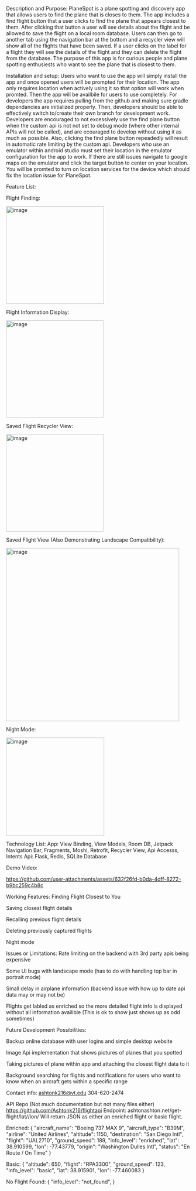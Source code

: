 Description and Purpose:
PlaneSpot is a plane spotting and discovery app that allows users to find the plane that is closes to them. The app includes a find flight button that a user clicks to find the plane that
appears closest to them. After clicking that button a user will see details about the flight and be allowed to save the flight on a local room database. Users can then go to another tab using
the navigation bar at the bottom and a recycler view will show all of the flights that have been saved. If a user clicks on the label for a flight they will see the details of the flight and
they can delete the flight from the database. The purpose of this app is for curious people and plane spotting enthusiests who want to see the plane that is closest to them. 

Installation and setup:
Users who want to use the app will simply install the app and once opened users will be prompted for their location. The app only requires location when actively using it so that option will work
when promted. Then the app will be availbile for users to use completely. For developers the app requires pulling from the github and making sure gradle dependancies are initialized properly. 
Then, developers should be able to effectively switch to/create their own branch for development work. Developers are encouraged to not excessively use the find plane button when the custom api is not 
not set to debug mode (where other internal APIs will not be called), and are ecouraged to develop without using it as much as possible. Also, clicking the find plane button repeadedly will result 
in automatic rate limiting by the custom api. Developers who use an emulator within android studio must set their location in the emulator configuration for the app to work. If there are still
issues navigate to google maps on the emulator and click the target button to center on your location. You will be promted to turn on location services for the device which should fix the 
location issue for PlaneSpot.

Feature List:

Flight Finding:

<img width="267" alt="image" src="https://github.com/user-attachments/assets/b1f6b7a1-9adf-40a9-b432-679e46563f29" />

Flight Information Display:

<img width="266" alt="image" src="https://github.com/user-attachments/assets/7385647c-f424-46e4-9101-5e8656eefcf6" />

Saved Flight Recycler View:

<img width="266" alt="image" src="https://github.com/user-attachments/assets/a51cdb7c-609e-4e57-9663-e1cde460e2a0" />

Saved Flight View (Also Demonstrating Landscape Compatibility):

<img width="473" alt="image" src="https://github.com/user-attachments/assets/30581b6c-3e44-480f-ac6e-7a4322afc25c" />

Night Mode:

<img width="268" alt="image" src="https://github.com/user-attachments/assets/929438e6-8714-4027-becb-6b5bea5ae238" />


Technology List:
App:
    View Binding,
    View Models,
    Room DB,
    Jetpack Navigation Bar,
    Fragments,
    Moshi,
    Retrofit,
    Recycler View,
    Api Accesss,
    Intents
Api:
    Flask,
    Redis,
    SQLite Database

Demo Video:


https://github.com/user-attachments/assets/632f26fd-b0da-4dff-8272-b9bc259c4b8c

Working Features:
Finding Flight Closest to You

Saving closest flight details

Recalling previous flight details

Deleting previously captured flights

Night mode

Issues or Limitations:
Rate limiting on the backend with 3rd party apis being expensive

Some UI bugs with landscape mode (has to do with handling top bar in portrait mode)

Small delay in airplane information (backend issue with how up to date api data may or may not be)

Flights get labled as enriched so the more detailed flight info is displayed without all information availible (This is ok to show just shows up as odd sometimes)


Future Development Possibilities:

Backup online database with user logins and simple desktop website

Image Api implementation that shows pictures of planes that you spotted

Taking pictures of plane within app and attaching the closest flight data to it

Background searching for flights and notifications for users who want to know when an aircraft gets within a specific range


Contact info:
ashtonk216@vt.edu
304-620-2474

API Repo (Not much documentation but not many files either)
https://github.com/Ashtonk216/flightapi
Endpoint: ashtonashton.net/get-flight/lat/<latittude>/lon/<longitude> 
Will return JSON as either an enriched flight or basic flight.

Enriched:
{
  "aircraft_name": "Boeing 737 MAX 9",
  "aircraft_type": "B39M",
  "airline": "United Airlines",
  "altitude": 1150,
  "destination": "San Diego Intl",
  "flight": "UAL2710",
  "ground_speed": 189,
  "info_level": "enriched",
  "lat": 38.910599,
  "lon": -77.43779,
  "origin": "Washington Dulles Intl",
  "status": "En Route / On Time"
}

Basic:
{
  "altitude": 650,
  "flight": "RPA3300",
  "ground_speed": 123,
  "info_level": "basic",
  "lat": 38.915901,
  "lon": -77.460083
}

No Flight Found:
{
  "info_level": "not_found",
}





  




